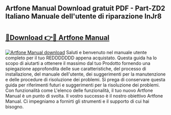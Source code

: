 ## Artfone Manual Download gratuit PDF - Part-ZD2 Italiano Manuale dell'utente di riparazione InJr8

# <h2><a href="http://dfa9tk.blite.top/?on=Artfone+Manual">🔗Download 👉🔴 Artfone Manual</a></h2>

[![Artfone Manual download](https://i.imgur.com/lujVjoI.png)](http://dfa9tk.blite.top/?on=Artfone+Manual)
Saluti e benvenuto nel manuale utente completo per il tuo REDDDDDDD appena acquistato. Questa guida ha lo scopo di aiutarti a ottenere il massimo dal tuo Prodotto fornendo una spiegazione approfondita delle sue caratteristiche, del processo di installazione, del manuale dell'utente, dei suggerimenti per la manutenzione e delle procedure di risoluzione dei problemi. Si prega di conservare questa guida per riferimenti futuri e suggerimenti per la risoluzione dei problemi. Con funzionalità come L'elenco delle funzionalità, il tuo nuovo Artfone Manual è un punto di svolta. Il vostro successo è il nostro obiettivo Artfone Manual. Ci impegniamo a fornirti gli strumenti e il supporto di cui hai bisogno.
